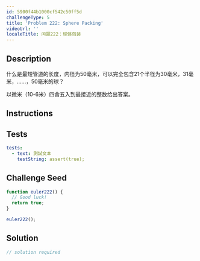 ```yaml
---
id: 5900f44b1000cf542c50ff5d
challengeType: 5
title: 'Problem 222: Sphere Packing'
videoUrl: ''
localeTitle: 问题222：球体包装
---
```


## Description
<section id="description">什么是最短管道的长度，内径为50毫米，可以完全包含21个半径为30毫米，31毫米，......，50毫米的球？ <p>以微米（10-6米）四舍五入到最接近的整数给出答案。 </p></section>

## Instructions
<section id="instructions">
</section>

## Tests
<section id='tests'>

```yml
tests:
  - text: 測試文本
    testString: assert(true);

```

</section>

## Challenge Seed
<section id='challengeSeed'>

<div id='js-seed'>

```js
function euler222() {
  // Good luck!
  return true;
}

euler222();

```

</div>



</section>

## Solution
<section id='solution'>

```js
// solution required
```
</section>
